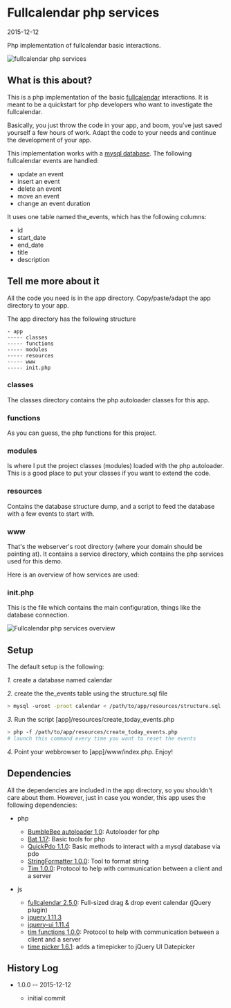Fullcalendar php services
=============================
2015-12-12


Php implementation of fullcalendar basic interactions.


![fullcalendar php services](http://s19.postimg.org/98loeer6r/fullcalendar_php_services.png)



What is this about?
---------------------

This is a php implementation of the basic [fullcalendar](http://fullcalendar.io/) interactions.
It is meant to be a quickstart for php developers who want to investigate the fullcalendar.

Basically, you just throw the code in your app, and boom, you've just saved yourself a few hours
of work. Adapt the code to your needs and continue the development of your app.


 
This implementation works with a [mysql database](http://dev.mysql.com/). 
The following fullcalendar events are handled:

- update an event
- insert an event
- delete an event
- move an event
- change an event duration

 
It uses one table named the_events, which has the following columns:

- id
- start_date
- end_date
- title
- description



Tell me more about it 
------------------------

All the code you need is in the app directory.
Copy/paste/adapt the app directory to your app.


The app directory has the following structure


```
- app
----- classes       
----- functions
----- modules
----- resources
----- www
----- init.php
```


### classes 

The classes directory contains the php autoloader classes for this app.


### functions 

As you can guess, the php functions for this project.


### modules

Is where I put the project classes (modules) loaded with the php autoloader.
This is a good place to put your classes if you want to extend the code.


### resources

Contains the database structure dump, and a script to feed the database with a few events to start with.

### www

That's the webserver's root directory (where your domain should be pointing at).
It contains a service directory, which contains the php services used for this demo.

Here is an overview of how services are used:



### init.php

This is the file which contains the main configuration, things like the database connection.


![Fullcalendar php services overview](http://s19.postimg.org/50qw5npr7/php_services_overview.jpg)




Setup 
----------

The default setup is the following:


*1.* create a database named calendar
        
        
*2.* create the the_events table using the structure.sql file 

```bash
> mysql -uroot -proot calendar < /path/to/app/resources/structure.sql
```
        
*3.* Run the script [app]/resources/create_today_events.php

```bash
> php -f /path/to/app/resources/create_today_events.php
# launch this command every time you want to reset the events
```

*4.* Point your webbrowser to [app]/www/index.php. Enjoy!








Dependencies
----------------

All the dependencies are included in the app directory, so you shouldn't care about them.
However, just in case you wonder, this app uses the following dependencies:

- php
    - [BumbleBee autoloader 1.0](https://github.com/lingtalfi/BumbleBee): Autoloader for php 
    - [Bat 1.17](https://github.com/lingtalfi/Bat): Basic tools for php
    - [QuickPdo 1.1.0](https://github.com/lingtalfi/QuickPdo): Basic methods to interact with a mysql database via pdo
    - [StringFormatter 1.0.0](https://github.com/lingtalfi/StringFormatter): Tool to format string
    - [Tim 1.0.0](https://github.com/lingtalfi/Tim): Protocol to help with communication between a client and a server

- js 
    - [fullcalendar 2.5.0](https://github.com/fullcalendar/fullcalendar): Full-sized drag & drop event calendar (jQuery plugin)
    - [jquery 1.11.3](https://jquery.com/)
    - [jquery-ui 1.11.4](http://api.jqueryui.com/)
    - [tim functions 1.0.0](https://github.com/lingtalfi/Tim): Protocol to help with communication between a client and a server
    - [time picker 1.6.1](http://trentrichardson.com/examples/timepicker/): adds a timepicker to jQuery UI Datepicker



History Log
------------------
    
- 1.0.0 -- 2015-12-12

    - initial commit
    
    









